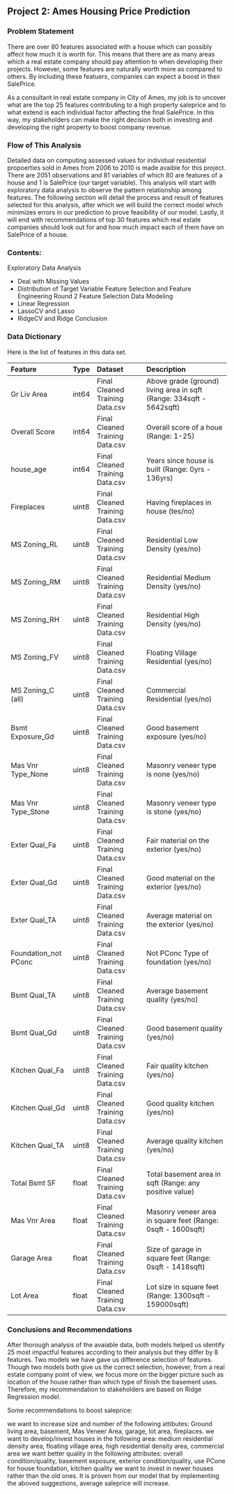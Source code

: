 ## Project 2: Ames Housing Price Prediction

### Problem Statement
There are over 80 features associated with a house which can possibly affect how much it is worth for. This means that there are as many areas which a real estate company should pay attention to when developing their projects. However, some features are naturally worth more as compared to others. By including these featuers, companies can expect a boost in their SalePrice.

As a consultant in real estate company in City of Ames, my job is to uncover what are the top 25 features contributing to a high property saleprice and to what extend is each individual factor affecting the final SalePrice. In this way, my stakeholders can make the right decision both in investing and developing the right property to boost company revenue.

### Flow of This Analysis
Detailed data on computing assessed values for individual residential propoerties sold in Ames from 2006 to 2010 is made avaible for this project. There are 2051 observations and 81 variables of which 80 are features of a house and 1 is SalePrice (our target variable). This analysis will start with exploratory data analysis to observe the pattern relationship among features. The following section will detail the process and result of features selected for this analysis, after which we will build the correct model which minimizes errors in our prediction to prove feasibility of our model. Lastly, it will end with recommendations of top 30 features which real estate companies should look out for and how much impact each of them have on SalePrice of a house.

### Contents:
Exploratory Data Analysis
- Deal with Missing Values
- Distribution of Target Variable
Feature Selection and Feature Engineering
Round 2 Feature Selection
Data Modeling
- Linear Regression
- LassoCV and Lasso
- RidgeCV and Ridge
Conclusion

### Data Dictionary
Here is the list of features in this data set.

|Feature             |Type |Dataset                             |Description
|:------------------  |:----|:-----------------------------------|:-------------------------------------------------------
|Gr Liv Area         |int64|Final Cleaned Training Data.csv|Above grade (ground) living area in sqft (Range: 334sqft - 5642sqft)
|Overall Score       |int64|Final Cleaned Training Data.csv|Overall score of a houe (Range: 1-25)
|house_age           |int64|Final Cleaned Training Data.csv|Years since house is built (Range: 0yrs - 136yrs)
|Fireplaces          |uint8|Final Cleaned Training Data.csv|Having fireplaces in house (tes/no)
|MS Zoning_RL        |uint8|Final Cleaned Training Data.csv|Residential Low Density (yes/no)
|MS Zoning_RM        |uint8|Final Cleaned Training Data.csv|Residential Medium Density (yes/no)
|MS Zoning_RH        |uint8|Final Cleaned Training Data.csv|Residential High Density (yes/no)
|MS Zoning_FV        |uint8|Final Cleaned Training Data.csv|Floating Village Residential (yes/no)
|MS Zoning_C (all)   |uint8|Final Cleaned Training Data.csv|Commercial Residential (yes/no)
|Bsmt Exposure_Gd    |uint8|Final Cleaned Training Data.csv|Good basement exposure (yes/no)
|Mas Vnr Type_None   |uint8|Final Cleaned Training Data.csv|Masonry veneer type is none (yes/no)
|Mas Vnr Type_Stone  |uint8|Final Cleaned Training Data.csv|Masonry veneer type is stone (yes/no)
|Exter Qual_Fa       |uint8|Final Cleaned Training Data.csv|Fair material on the exterior (yes/no)
|Exter Qual_Gd       |uint8|Final Cleaned Training Data.csv|Good material on the exterior (yes/no)
|Exter Qual_TA       |uint8|Final Cleaned Training Data.csv|Average material on the exterior (yes/no)
|Foundation_not PConc|uint8|Final Cleaned Training Data.csv|Not PConc Type of foundation (yes/no)
|Bsmt Qual_TA        |uint8|Final Cleaned Training Data.csv|Average basement quality (yes/no)
|Bsmt Qual_Gd        |uint8|Final Cleaned Training Data.csv|Good basement quality (yes/no)
|Kitchen Qual_Fa     |uint8|Final Cleaned Training Data.csv|Fair quality kitchen (yes/no)
|Kitchen Qual_Gd     |uint8|Final Cleaned Training Data.csv|Good quality kitchen (yes/no)
|Kitchen Qual_TA     |uint8|Final Cleaned Training Data.csv|Average quality kitchen (yes/no)
|Total Bsmt SF       |float|Final Cleaned Training Data.csv|Total basement area in sqft (Range: any positive value)
|Mas Vnr Area        |float|Final Cleaned Training Data.csv|Masonry veneer area in square feet (Range: 0sqft - 1600sqft)
|Garage Area         |float|Final Cleaned Training Data.csv|Size of garage in square feet (Range: 0sqft - 1418sqft)
|Lot Area            |float|Final Cleaned Training Data.csv|Lot size in square feet (Range: 1300sqft - 159000sqft)


### Conclusions and Recommendations
After thorough analysis of the avaiable data, both models helped us identify 25 most impactful features according to their analysis but they differ by 8 features. Two models we have gave us difference selection of features. Though two models both give us the correct selection, however, from a real estate company point of view, we focus more on the bigger picture such as location of the house rather than which type of finish the basement uses. Therefore, my recommendation to stakeholders are based on Ridge Regression model.

Some recommendations to boost saleprice:

we want to increase size and number of the following attibutes:
Ground living area, basement, Mas Veneer Area, garage, lot area, fireplaces.
we want to develop/invest houses in the following area:
medium residential density area, floating village area, high residential density area, commercial area
we want better quality in the following attributes:
overall condition/quality, basement exposure, exterior condition/quality, use PCone for house foundation, kitchen quality
we want to invest in newer houses rather than the old ones.
It is proven from our model that by implementing the aboved suggestions, average saleprice will increase.